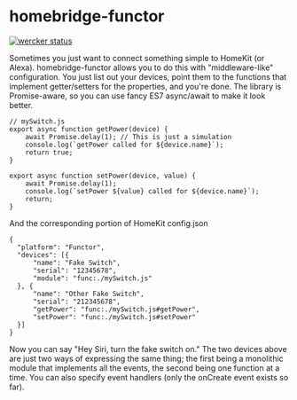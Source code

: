 homebridge-functor
==================

[![wercker status](https://app.wercker.com/status/c2003793615ada8f105862326521a7fc/m/master "wercker status")](https://app.wercker.com/project/byKey/c2003793615ada8f105862326521a7fc)

Sometimes you just want to connect something simple to HomeKit (or Alexa). homebridge-functor allows
you to do this with "middleware-like" configuration. You just list out your devices, point
them to the functions that implement getter/setters for the properties, and you're done. The
library is Promise-aware, so you can use fancy ES7 async/await to make it look better.

```
// mySwitch.js
export async function getPower(device) {
    await Promise.delay(1); // This is just a simulation
    console.log(`getPower called for ${device.name}`);
    return true;
}

export async function setPower(device, value) {
    await Promise.delay(1);
    console.log(`setPower ${value} called for ${device.name}`);
    return;
}
```

And the corresponding portion of HomeKit config.json
```
{
  "platform": "Functor",
  "devices": [{
      "name": "Fake Switch",
      "serial": "12345678",
      "module": "func:./mySwitch.js"
  }, {
      "name": "Other Fake Switch",
      "serial": "212345678",
      "getPower": "func:./mySwitch.js#getPower",
      "setPower": "func:./mySwitch.js#setPower"
  }]
}
```

Now you can say "Hey Siri, turn the fake switch on." The two devices above are just two ways of
expressing the same thing; the first being a monolithic module that implements all the events,
the second being one function at a time. You can also specify event handlers (only the onCreate
event exists so far).